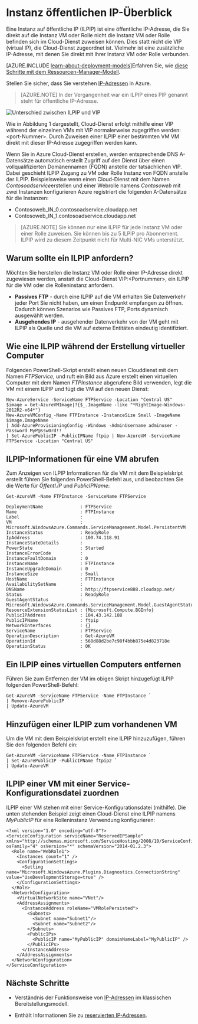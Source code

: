 <properties 
   pageTitle="Instanz auf öffentliche IP (ILPIP) | Microsoft Azure"
   description="Grundlegendes zu ILPIP (PIP) und deren Verwaltung"
   services="virtual-network"
   documentationCenter="na"
   authors="jimdial"
   manager="carmonm"
   editor="tysonn" />
<tags 
   ms.service="virtual-network"
   ms.devlang="na"
   ms.topic="article"
   ms.tgt_pltfrm="na"
   ms.workload="infrastructure-services"
   ms.date="02/10/2016"
   ms.author="jdial" />

# <a name="instance-level-public-ip-overview"></a>Instanz öffentlichen IP-Überblick
Eine Instanz auf öffentliche IP (ILPIP) ist eine öffentliche IP-Adresse, die Sie direkt auf die Instanz VM oder Rolle nicht die Instanz VM oder Rolle befinden sich im Cloud-Dienst zuweisen können. Dies statt nicht die VIP (virtual IP), die Cloud-Dienst zugeordnet ist. Vielmehr ist eine zusätzliche IP-Adresse, mit denen Sie direkt mit Ihrer Instanz VM oder Rolle verbunden.

[AZURE.INCLUDE [learn-about-deployment-models](../../includes/learn-about-deployment-models-classic-include.md)]Erfahren Sie, wie [diese Schritte mit dem Ressourcen-Manager-Modell](virtual-network-ip-addresses-overview-arm.md). 

Stellen Sie sicher, dass Sie verstehen [IP-Adressen](virtual-network-ip-addresses-overview-classic.md) in Azure.

>[AZURE.NOTE] In der Vergangenheit war ein ILPIP eines PIP genannt steht für öffentliche IP-Adresse. 

![Unterschied zwischen ILPIP und VIP](./media/virtual-networks-instance-level-public-ip/Figure1.png)

Wie in Abbildung 1 dargestellt, Cloud-Dienst erfolgt mithilfe einer VIP während der einzelnen VMs mit VIP normalerweise zugegriffen werden:&lt;port-Nummer&gt;. Durch Zuweisen einer ILPIP einer bestimmten VM VM direkt mit dieser IP-Adresse zugegriffen werden kann.

Wenn Sie in Azure Cloud-Dienst erstellen, werden entsprechende DNS A-Datensätze automatisch erstellt Zugriff auf den Dienst über einen vollqualifizierten Domänennamen (FQDN) anstelle der tatsächlichen VIP. Dabei geschieht ILPIP Zugang zu VM oder Rolle Instanz von FQDN anstelle der ILPIP. Beispielsweise wenn einen Cloud-Dienst mit dem Namen *Contosoadservice*erstellen und einer Webrolle namens *Contosoweb* mit zwei Instanzen konfigurieren Azure registriert die folgenden A-Datensätze für die Instanzen:

- Contosoweb\_IN_0.contosoadservice.cloudapp.net
- Contosoweb\_IN_1.contosoadservice.cloudapp.net 

>[AZURE.NOTE] Sie können nur eine ILPIP für jede Instanz VM oder einer Rolle zuweisen. Sie können bis zu 5 ILPIP pro Abonnement. ILPIP wird zu diesem Zeitpunkt nicht für Multi-NIC VMs unterstützt.

## <a name="why-should-i-request-an-ilpip"></a>Warum sollte ein ILPIP anfordern?
Möchten Sie herstellen die Instanz VM oder Rolle einer IP-Adresse direkt zugewiesen werden, anstatt die Cloud-Dienst VIP:&lt;Portnummer&gt;, ein ILPIP für die VM oder die Rolleninstanz anfordern.
- **Passives FTP** - durch eine ILPIP auf die VM erhalten Sie Datenverkehr jeder Port Sie nicht haben, um einen Endpunkt empfangen zu öffnen. Dadurch können Szenarios wie Passives FTP, Ports dynamisch ausgewählt werden.
- **Ausgehendes IP** - ausgehender Datenverkehr von der VM geht mit ILPIP als Quelle und die VM auf externe Entitäten eindeutig identifiziert.

## <a name="how-to-request-an-ilpip-during-vm-creation"></a>Wie eine ILPIP während der Erstellung virtueller Computer
Folgenden PowerShell-Skript erstellt einen neuen Clouddienst mit dem Namen *FTPService*, und ruft ein Bild aus Azure erstellt einen virtuellen Computer mit dem Namen *FTPInstance* abgerufene Bild verwenden, legt die VM mit einem ILPIP und fügt die VM auf den neuen Dienst:

    New-AzureService -ServiceName FTPService -Location "Central US"
    $image = Get-AzureVMImage|?{$_.ImageName -like "*RightImage-Windows-2012R2-x64*"}
    New-AzureVMConfig -Name FTPInstance -InstanceSize Small -ImageName $image.ImageName `
  	| Add-AzureProvisioningConfig -Windows -AdminUsername adminuser -Password MyP@ssw0rd!! `
  	| Set-AzurePublicIP -PublicIPName ftpip | New-AzureVM -ServiceName FTPService -Location "Central US"

## <a name="how-to-retrieve-ilpip-information-for-a-vm"></a>ILPIP-Informationen für eine VM abrufen
Zum Anzeigen von ILPIP Informationen für die VM mit dem Beispielskript erstellt führen Sie folgenden PowerShell-Befehl aus, und beobachten Sie die Werte für *Öffentl.IP* und *PublicIPName*:

    Get-AzureVM -Name FTPInstance -ServiceName FTPService

    DeploymentName              : FTPService
    Name                        : FTPInstance
    Label                       : 
    VM                          : Microsoft.WindowsAzure.Commands.ServiceManagement.Model.PersistentVM
    InstanceStatus              : ReadyRole
    IpAddress                   : 100.74.118.91
    InstanceStateDetails        : 
    PowerState                  : Started
    InstanceErrorCode           : 
    InstanceFaultDomain         : 0
    InstanceName                : FTPInstance
    InstanceUpgradeDomain       : 0
    InstanceSize                : Small
    HostName                    : FTPInstance
    AvailabilitySetName         : 
    DNSName                     : http://ftpservice888.cloudapp.net/
    Status                      : ReadyRole
    GuestAgentStatus            : Microsoft.WindowsAzure.Commands.ServiceManagement.Model.GuestAgentStatus
    ResourceExtensionStatusList : {Microsoft.Compute.BGInfo}
    PublicIPAddress             : 104.43.142.188
    PublicIPName                : ftpip
    NetworkInterfaces           : {}
    ServiceName                 : FTPService
    OperationDescription        : Get-AzureVM
    OperationId                 : 568d88d2be7c98f4bbb875e4d823718e
    OperationStatus             : OK

## <a name="how-to-remove-an-ilpip-from-a-vm"></a>Ein ILPIP eines virtuellen Computers entfernen
Führen Sie zum Entfernen der VM im obigen Skript hinzugefügt ILPIP folgenden PowerShell-Befehl:
    
    Get-AzureVM -ServiceName FTPService -Name FTPInstance `
  	| Remove-AzurePublicIP `
  	| Update-AzureVM

## <a name="how-to-add-an-ilpip-to-an-existing-vm"></a>Hinzufügen einer ILPIP zum vorhandenen VM
Um die VM mit dem Beispielskript erstellt eine ILPIP hinzuzufügen, führen Sie den folgenden Befehl ein:

    Get-AzureVM -ServiceName FTPService -Name FTPInstance `
  	| Set-AzurePublicIP -PublicIPName ftpip2 `
  	| Update-AzureVM

## <a name="how-to-associate-an-ilpip-to-a-vm-by-using-a-service-configuration-file"></a>ILPIP einer VM mit einer Service-Konfigurationsdatei zuordnen
ILPIP einer VM stehen mit einer Service-Konfigurationsdatei (mithilfe). Die unten stehenden Beispiel zeigt einen Cloud-Dienst eine ILPIP namens *MyPublicIP* für eine Rolleninstanz Verwendung konfigurieren: 
    
    <?xml version="1.0" encoding="utf-8"?>
    <ServiceConfiguration serviceName="ReservedIPSample" xmlns="http://schemas.microsoft.com/ServiceHosting/2008/10/ServiceConfiguration" osFamily="4" osVersion="*" schemaVersion="2014-01.2.3">
      <Role name="WebRole1">
        <Instances count="1" />
        <ConfigurationSettings>
          <Setting name="Microsoft.WindowsAzure.Plugins.Diagnostics.ConnectionString" value="UseDevelopmentStorage=true" />
        </ConfigurationSettings>
      </Role>
      <NetworkConfiguration>
        <VirtualNetworkSite name="VNet"/>
        <AddressAssignments>
          <InstanceAddress roleName="VMRolePersisted">
            <Subnets>
              <Subnet name="Subnet1"/>
              <Subnet name="Subnet2"/>
            </Subnets>
            <PublicIPs>
              <PublicIP name="MyPublicIP" domainNameLabel="MyPublicIP" />
            </PublicIPs>
          </InstanceAddress>
        </AddressAssignments>
      </NetworkConfiguration>
    </ServiceConfiguration>

## <a name="next-steps"></a>Nächste Schritte

- Verständnis der Funktionsweise von [IP-Adressen](virtual-network-ip-addresses-overview-classic.md) im klassischen Bereitstellungsmodell.

- Enthält Informationen Sie zu [reservierten IP-Adressen](virtual-networks-reserved-public-ip.md).
 
